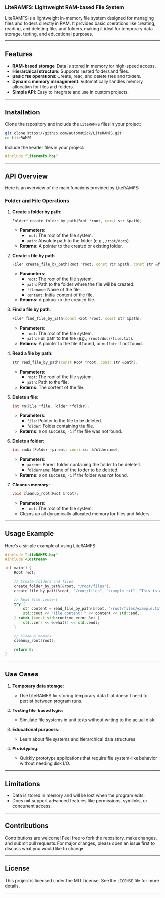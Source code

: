 ### LiteRAMFS: Lightweight RAM-based File System

LiteRAMFS is a lightweight in-memory file system designed for managing files and folders directly in RAM. It provides basic operations like creating, reading, and deleting files and folders, making it ideal for temporary data storage, testing, and educational purposes.

---

## Features

- **RAM-based storage**: Data is stored in memory for high-speed access.
- **Hierarchical structure**: Supports nested folders and files.
- **Basic file operations**: Create, read, and delete files and folders.
- **Dynamic memory management**: Automatically handles memory allocation for files and folders.
- **Simple API**: Easy to integrate and use in custom projects.

---

## Installation

Clone the repository and include the `LiteRAMFS` files in your project:
```bash
git clone https://github.com/automatick/LiteRAMFS.git
cd LiteRAMFS
```

Include the header files in your project:
```cpp
#include "literamfs.hpp"
```

---

## API Overview

Here is an overview of the main functions provided by LiteRAMFS:

### Folder and File Operations

1. **Create a folder by path**:
   ```cpp
   Folder* create_folder_by_path(Root *root, const str &path);
   ```
   - **Parameters**: 
     - `root`: The root of the file system.
     - `path`: Absolute path to the folder (e.g., `/root/docs`).
   - **Returns**: A pointer to the created or existing folder.

2. **Create a file by path**:
   ```cpp
   File* create_file_by_path(Root *root, const str &path, const str &filename, const str &content);
   ```
   - **Parameters**: 
     - `root`: The root of the file system.
     - `path`: Path to the folder where the file will be created.
     - `filename`: Name of the file.
     - `content`: Initial content of the file.
   - **Returns**: A pointer to the created file.

3. **Find a file by path**:
   ```cpp
   File* find_file_by_path(const Root *root, const str &path);
   ```
   - **Parameters**:
     - `root`: The root of the file system.
     - `path`: Full path to the file (e.g., `/root/docs/file.txt`).
   - **Returns**: A pointer to the file if found, or `nullptr` if not found.

4. **Read a file by path**:
   ```cpp
   str read_file_by_path(const Root *root, const str &path);
   ```
   - **Parameters**: 
     - `root`: The root of the file system.
     - `path`: Path to the file.
   - **Returns**: The content of the file.

5. **Delete a file**:
   ```cpp
   int rm(File *file, Folder *folder);
   ```
   - **Parameters**:
     - `file`: Pointer to the file to be deleted.
     - `folder`: Folder containing the file.
   - **Returns**: `0` on success, `-1` if the file was not found.

6. **Delete a folder**:
   ```cpp
   int rmdir(Folder *parent, const str &foldername);
   ```
   - **Parameters**:
     - `parent`: Parent folder containing the folder to be deleted.
     - `foldername`: Name of the folder to be deleted.
   - **Returns**: `0` on success, `-1` if the folder was not found.

7. **Cleanup memory**:
   ```cpp
   void cleanup_root(Root &root);
   ```
   - **Parameters**: 
     - `root`: The root of the file system.
   - Cleans up all dynamically allocated memory for files and folders.

---

## Usage Example

Here’s a simple example of using LiteRAMFS:

```cpp
#include "LiteRAMFS.hpp"
#include <iostream>

int main() {
    Root root;

    // Create folders and files
    create_folder_by_path(&root, "/root/files");
    create_file_by_path(&root, "/root/files", "example.txt", "This is an example file.");

    // Read file content
    try {
        str content = read_file_by_path(&root, "/root/files/example.txt");
        std::cout << "File content: " << content << std::endl;
    } catch (const std::runtime_error &e) {
        std::cerr << e.what() << std::endl;
    }

    // Cleanup memory
    cleanup_root(root);

    return 0;
}
```

---

## Use Cases

1. **Temporary data storage**:
   - Use LiteRAMFS for storing temporary data that doesn't need to persist between program runs.

2. **Testing file-based logic**:
   - Simulate file systems in unit tests without writing to the actual disk.

3. **Educational purposes**:
   - Learn about file systems and hierarchical data structures.

4. **Prototyping**:
   - Quickly prototype applications that require file system-like behavior without needing disk I/O.

---

## Limitations

- Data is stored in memory and will be lost when the program exits.
- Does not support advanced features like permissions, symlinks, or concurrent access.

---

## Contributions

Contributions are welcome! Feel free to fork the repository, make changes, and submit pull requests. For major changes, please open an issue first to discuss what you would like to change.

---

## License

This project is licensed under the MIT License. See the `LICENSE` file for more details.

---
